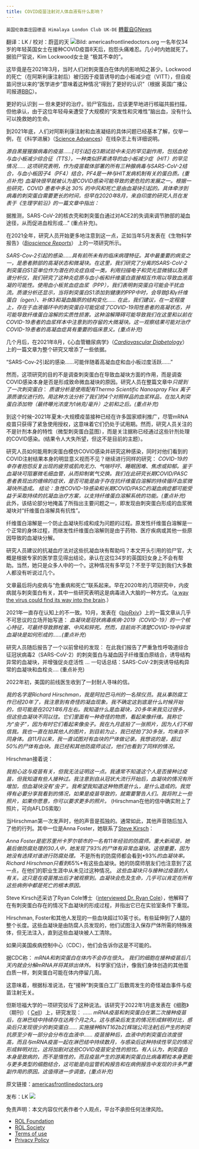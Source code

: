```yaml
---
title: COVID疫苗注射对人体血液有什么影响？
---
```

`英国伦敦喜庄园德语 Himalaya London Club UK-DE` [轉載自GNews](https://gnews.org/zh-hans/2282072/)

翻译：LK / 校对：蔚蓝的天
![](https://assets.gnews.org/wp-content/uploads/2022/04/image1-1.jpg)Bild: americasfrontlinedoctors.org
一名年仅34岁的年轻英国女士在接种COVID疫苗8天后，抱怨头痛难忍。几小时内她就死了。据验尸官说，Kim Lockwood女士是 “极其不幸的”。

这毕竟是在2021年3月，当时人们对刺突蛋白在体内的影响知之甚少。Lockwood的死亡（在阿斯利康注射后）被归因于疫苗诱导的血小板减少症（VITT），但自疫苗问世以来的“医学进步”意味着这种情况“得到了更好的认识”（根据 英国广播公司报道[BBC](https://www.bbc.com/news/uk-england-south-yorkshire-60757293)）。

更好的认识到 — 但未更好的治疗。验尸官指出，应该更早地进行核磁共振扫描，但他承认，由于这位年轻母亲遭受了大规模的“突发性和灾难性”脑出血，没有什么可以挽救她的生命。

到2021年底，人们对阿斯利康注射和血液凝结的具体问题已经基本了解，仅举一例，在《科学进展》（[Science Advances](https://www.science.org/doi/10.1126/sciadv.abl8213)）在线杂志上有详细说明。

*源自黑猩猩腺病毒的疫苗……[可引起]在3期试验中未见的罕见副作用，包括血栓与血小板减少综合征（TTS），一种类似肝素诱导的血小板减少症（HIT）的罕见情况…… 这项研究表明，作为疫苗载体部署的所有三种腺病毒与SARS-CoV-2结合，与血小板因子4（PF4）结合，PF4是一种与HIT发病机制有关的蛋白质。(重点补充)*
*血凝块很早就被认为是COVID感染可能导致的更危险的发展之一。根据一些研究，COVID 患者中多达 30% 的中风和死亡是由血凝块引起的。具体牵涉到病毒的刺突蛋白需要更长的时间，但早在2020年8月，来自印度的研究人员在发表于《生理学前沿》的一篇文章中指出：*

据推测，SARS-CoV-2的核衣壳和刺突蛋白通过对ACE2的失调来调节肺部的凝血途径，从而促进血栓形成…” (重点补充)。

在2021全年，研究人员开始更多地注意到这一点，正如当年5月发表在《生物科学报告》（*[Bioscience Reports](https://www.medrxiv.org/content/10.1101/2021.03.05.21252960v1.full)*） 上的一项研究所示。

*SARS-Cov-2引起的感染……具有前所未有的临床病理特征。其中最重要的病变之一，是患者肺部的高凝状态和微凝块。在这里，我们研究了分离的SARS-CoV-2刺突蛋白S1亚单位作为潜在的炎症自成一类。利用扫描电子和荧光显微镜以及质谱分析仪，我们研究了这种炎症原与血小板和纤维蛋白直接相互作用以导致血液高凝的可能性。使用血小板贫血症血浆（PPP），我们表明刺突蛋白可能会干扰血流。质谱分析还显示，当将刺突蛋白S1添加到健康的PPP中时，会导致β和γ纤维蛋白（ogen）、补体3和凝血酶原的结构变化…… 在此，我们建议，在一定程度上，存在于血液循环中的刺突蛋白可能促成了COVID-19阳性患者的高凝状态，并可能导致纤维蛋白溶解的实质性损害。这种溶解障碍可能导致我们在这里和以前在COVID-19患者的血浆样本中注意到的存留的大微凝块。这一观察结果可能对治疗COVID-19患者的高凝血症具有重要的临床意义。(重点补充)*

几个月后，在2021年8月，《心血管糖尿病学》（*[Cardiovascular Diabetology](https://cardiab.biomedcentral.com/articles/10.1186/s12933-021-01359-7)*）上的一篇文章为整个研究又增添了一些依据。

“SARS-Cov-2引起的感染……可能伴随着高凝血症和血小板过度活跃……”

然而，这项研究的目的不是调查刺突蛋白在导致血凝块方面的作用，而是调查COVID感染本身是否是形成致命微血凝块的原因。研究人员在整篇文章中*只提到了一次刺突蛋白*：
*质谱分析是使用配有Thermo Scientific Nanospray Flex 离子源质谱仪进行的。用这种方法分析了我们的4个对照样品的血浆样品，在加入刺突蛋白添加物（最终曝光浓度为1纳克/毫升）之前和之后。(重点补充)*

到这个时候–2021年夏末–大规模疫苗接种已经在许多国家顺利推广，尽管mRNA疫苗只获得了紧急使用授权，这意味着它们仍处于试用期。然而，研究人员关注的不是针剂本身的特性（微型刺突蛋白蓝图），而是关注据称已经通过这些针剂处理的COVID感染。(结果令人大失所望，但这不是目前的主题）。

研究人员如何能用刺突蛋白模仿COVID感染并研究这种感染，同时对他们看到的COVID注射结果本身的明显意义视而不见？继续进行同样的研究：
*COVID-19的幸存者抱怨反复出现的疲劳或肌肉无力、气喘吁吁、睡眠困难、焦虑或抑郁。鉴于血凝块可阻塞微毛细血管，从而抑制氧气交换。我们在此研究长期COVID/PASC患者表现出的缠绵的症状，是否可能是由于存在抗纤维蛋白溶解的持续循环血浆微凝块所造成。*
*结论：急性COVID-19感染和长期COVID/PASC的凝血病症都可能受益于采取持续的抗凝血治疗方案，以支持纤维蛋白溶解系统的功能。(重点补充)*
此外，该结论部分地掩盖了所指出主要问题之一，即发现由刺突蛋白形成的血浆微凝块对“纤维蛋白溶解具有抗性”。

纤维蛋白溶解是一个防止血凝块形成和成为问题的过程。原发性纤维蛋白溶解是一个正常的身体过程，而继发性纤维蛋白溶解则是由于药物、医疗疾病或其他一些原因导致的血凝块分解。

研究人员建议的抗凝血疗法对这些抗凝血块有帮助吗？本文开头引用的验尸官，大概是根据专家的医学意见得出结论，承认在这位34岁的英国妇女身上不会有帮助。当然，她只是众多人中的一个。这种情况有多罕见？不至于罕见到我们大多数人都没有听说过几个。

文章最后将内皮病与“危重病和死亡”联系起来。早在2020年的几项研究中，内皮病就与刺突蛋白有关，其中一些研究表明这是病毒进入大脑的一种方式。（[a way the virus could find its way into the brain](https://www.templehealth.org/about/news/sars-cov-2-spike-proteins-disrupt-the-blood-brain-barrier-potentially-raising-risk-of-neurological-damage-in-covid-19-patients).）

2021年一直存在认知上的不一致。10月，发表在《[bioRxiv](https://pubmed.ncbi.nlm.nih.gov/34671772/#:~:text=Here%2520we%2520report%2520that%2520the,clots%2520with%2520heightened%2520proinflammatory%2520activity.)》上的一篇文章从几乎不可思议的立场开始写道：
*血凝块是冠状病毒疾病-2019（COVID-19）的一个核心特征，可最终导致肺栓塞、中风和猝死。然而，目前尚不清楚COVID-19中异常血凝块是如何形成的……(重点补充*）

研究人员随后报告了一个以前曾经的发现：
在此我们报告了严重急性呼吸道综合征冠状病毒2（SARS-CoV-2）的刺突蛋白与凝血因子纤维蛋白原结合，诱导结构异常的血凝块，并增强促炎症活性 … 一句话总结：SARS-CoV-2刺突诱导结构异常的血凝块和血栓炎…. (重点补充)

2022年初，美国的前线医生收到了一封耐人寻味的信。

*我的名字是Richard Hirschman，我是阿拉巴马州的一名殡仪员。我从事防腐工作已经20年了，我注意到有奇怪的凝血现象。我不确定这到底是什么时候开始的，但可能是在2021年6月左右。我知道什么是血凝块，20多年来我见过很多，但这些血凝块不同以往。它们里面有一种奇怪的物质，看起来像纤维。我称它为“虫子”，因为有时它们看起来像虫子。我在九月底拍了一张照片，因为人们不相信我。我也一直在拍其他人的图片，到目前为止，我已经拍了30多张，均来自不同身体。自11月以来，我一直试图对有血块的尸体做记录。我想说的是，超过50%的尸体有血块。我已经和其他防腐师谈过，他们也看到了同样的情况。*

Hirschman接着说：

*我担心这与疫苗有关，但我无法证明这一点。我通常不知道这个人是否接种过疫苗，但我知道有些人接种过。我注意到自从冠状大流行开始后，血凝块的情况有所增加，但血凝块没有’虫子’。我希望我知道这种物质是什么，是什么造成的。我觉得有必要分享我看到的情况，如果是疫苗导致的，就需要警告人们。我将附上一些照片，如果你愿意，你可以要求更多的照片。*
(Hirschman在他的信中确实附上了照片，可向AFLDS索取）

当Hirschman第一次发声时，他的声音是孤独的。通常如此，其他声音随后加入了他的行列。其中一位是Anna Foster，她联系了[Steve Kirsch](https://stevekirsch.substack.com/p/exclusive-embalmer-reveals-93-of?s=r)：

*Anna Foster是密苏里州卡罗尔顿市的一名有11年经验的防腐师。重大新闻是，她最后做防腐处理的30人中，她发现了93%的尸体有异常血凝块。这很重要，因为她没有选择对谁进行防腐处理。*
不是所有的防腐师都会看到*93%*的血凝块率。*Richard Hirschman*只看到*65%*有这些血凝块。她的防腐师朋友们也注意到了这一点，在他们的职业生涯中从未见过这种情况。
*这些血凝块只与接种过疫苗的人有关。这只是在疫苗推出后才被观察到。血凝块会危及生命，几乎可以肯定在所有这些病例中都是死亡的根本原因。*

Steve Kirsch还采访了Ryan Cole博士（[interviewed Dr. Ryan Cole](https://stevekirsch.substack.com/p/pathologist-ryan-cole-on-the-mysterious?s=r)），他解释了在有刺突蛋白存在的情况下血凝块的形成过程，并指出它已在实验室条件下重现。

Hirschman, Foster和其他人发现的一些血块超过10英寸长。有些延伸到了人腿的整个长度。这些血凝块是由防腐人员发现的，他们试图注入保存尸体所需的特殊液体，但无法注入，直到这些血凝块被人工清除。

如果问美国疾病控制中心（CDC），他们会告诉你这是不可能的。

据CDC称：
*mRNA和刺突蛋白在体内不会存在很久。*
*我们的细胞在接种疫苗后几天内就会分解mRNA并将其排出体外。*
科学家们估计，像我们身体创造的其他蛋白质一样，刺突蛋白可能在体内停留几周。

这意味着，根据标准说法，在“接种”刺突蛋白工厂后数周发生的奇怪凝血事件与疫苗注射无关。

但斯坦福大学的一项研究驳斥了这种说法。该研究于2022年1月底发表在《细胞》（期刊）（ [Cell](https://www.cell.com/cell/fulltext/S0092-8674%2822%2900076-9?rss=yes#relatedArticles)）上，研究发现：
*…… mRNA疫苗和刺突蛋白在第二次接种疫苗后，在淋巴结中持续存在达两个月之久。这与感染后发生的情况形成鲜明对比，感染后只发现很少的刺突蛋白……*
*实施接种BNT162b2[辉瑞公司注射]后产生的刺突抗原至少有一部分会分布在血液中……*
*疫苗接种后，血液中的刺突蛋白浓度很高，而且与mRNA疫苗一起在淋巴结中持续数月，与感染后这种持续性罕见的情况形成鲜明对比，这将加剧对这些COVID疫苗安全性的担忧。有人认为，刺突蛋白本身是致病的，而不是惰性的，而且疫苗产生的游离刺突蛋白比病毒颗粒本身更能与更多类型的细胞结合，这可能是向监管机构报告和在病例报告中发现的许多严重副作用的原因。这值得进一步调查。(重点补充)*

原文链接：[americasfrontlinedoctors.org](https://americasfrontlinedoctors.org/news/post/what-are-covid-shots-doing-to-your-blood/)

发布：LK
![](https://assets.gnews.org/wp-content/uploads/2021/07/战鹰团新logo2021-07-01.jpg)
 

免责声明：本文内容仅代表作者个人观点，平台不承担任何法律风险。

- [ROL Foundation](https://rolfoundation.org/)
- [ROL Society](https://rolsociety.org/)
- [Terms of use](https://gnews.org/terms-of-use-3/)
- [Privacy Policy](https://gnews.org/privacy-policy/)

